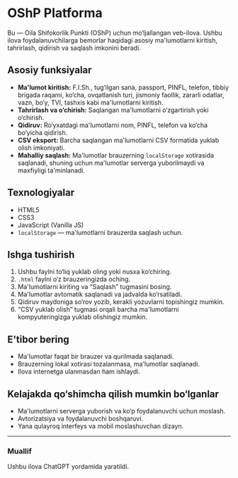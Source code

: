 # OShP Platforma

Bu — Oila Shifokorlik Punkti (OShP) uchun mo‘ljallangan veb-ilova. Ushbu ilova foydalanuvchilarga bemorlar haqidagi asosiy ma'lumotlarni kiritish, tahrirlash, qidirish va saqlash imkonini beradi.

## Asosiy funksiyalar

- **Ma'lumot kiritish:** F.I.Sh., tug‘ilgan sana, passport, PINFL, telefon, tibbiy brigada raqami, ko‘cha, ovqatlanish turi, jismoniy faollik, zararli odatlar, vazn, bo‘y, TVI, tashxis kabi ma'lumotlarni kiritish.
- **Tahrirlash va o‘chirish:** Saqlangan ma'lumotlarni o‘zgartirish yoki o‘chirish.
- **Qidiruv:** Ro‘yxatdagi ma'lumotlarni nom, PINFL, telefon va ko‘cha bo‘yicha qidirish.
- **CSV eksport:** Barcha saqlangan ma'lumotlarni CSV formatida yuklab olish imkoniyati.
- **Mahalliy saqlash:** Ma'lumotlar brauzerning `localStorage` xotirasida saqlanadi, shuning uchun ma'lumotlar serverga yuborilmaydi va maxfiyligi ta'minlanadi.

## Texnologiyalar

- HTML5
- CSS3
- JavaScript (Vanilla JS)
- `localStorage` — ma'lumotlarni brauzerda saqlash uchun.

## Ishga tushirish

1. Ushbu faylni to‘liq yuklab oling yoki nusxa ko‘chiring.
2. `.html` faylni o‘z brauzeringizda oching.
3. Ma'lumotlarni kiriting va “Saqlash” tugmasini bosing.
4. Ma'lumotlar avtomatik saqlanadi va jadvalda ko‘rsatiladi.
5. Qidiruv maydoniga so‘rov yozib, kerakli yozuvlarni topishingiz mumkin.
6. “CSV yuklab olish” tugmasi orqali barcha ma'lumotlarni kompyuteringizga yuklab olishingiz mumkin.

## E'tibor bering

- Ma'lumotlar faqat bir brauzer va qurilmada saqlanadi.
- Brauzerning lokal xotirasi tozalanmasa, ma'lumotlar saqlanadi.
- Ilova internetga ulanmasdan ham ishlaydi.

## Kelajakda qo‘shimcha qilish mumkin bo‘lganlar

- Ma'lumotlarni serverga yuborish va ko‘p foydalanuvchi uchun moslash.
- Avtorizatsiya va foydalanuvchi boshqaruvi.
- Yana qulayroq interfeys va mobil moslashuvchan dizayn.

---

### Muallif

Ushbu ilova ChatGPT yordamida yaratildi.